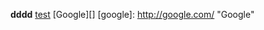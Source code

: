 __dddd__
[test](http://baidu.com/   "title")
[Google][]
[google]: http://google.com/        "Google"
